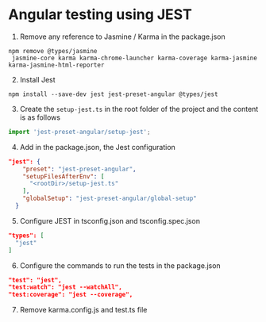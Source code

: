 # Angular testing using JEST

1. Remove any reference to Jasmine / Karma in the package.json
```
npm remove @types/jasmine
 jasmine-core karma karma-chrome-launcher karma-coverage karma-jasmine karma-jasmine-html-reporter
```

2. Install Jest
```
npm install --save-dev jest jest-preset-angular @types/jest
```

3. Create the ```setup-jest.ts``` in the root folder of the project and the content is as follows
```setup-jest.ts
import 'jest-preset-angular/setup-jest';
```

4. Add in the package.json, the Jest configuration
```package.json
"jest": {
    "preset": "jest-preset-angular",
    "setupFilesAfterEnv": [
      "<rootDir>/setup-jest.ts"
    ],
    "globalSetup": "jest-preset-angular/global-setup"
  }
```


5. Configure JEST in tsconfig.json and tsconfig.spec.json
```tsconfig.json
"types": [
  "jest"
]
```

6. Configure the commands to run the tests in the package.json
```package.json
"test": "jest",
"test:watch": "jest --watchAll",
"test:coverage": "jest --coverage",
```

7. Remove karma.config.js and test.ts file
